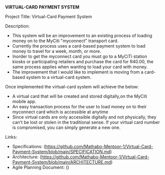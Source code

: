 **VIRTUAL-CARD PAYMENT SYSTEM**

Project Title: Virtual-Card Payment System

Description: 
- This system will be an improvement to an existing process of loading money on to the MyCiti "myconnect" transport card.
- Currently the process uses a card-based payment system to load money to travel for a week, month, or more.
- Inorder to get the myconnect card you must go to a MyCiTi station kiosks or participating retailers and purchase the card for R40.00, the same process applies when wanting to load your card with money.
- The improvement that I would like to implement is moving from a card-based system to a virtual-card system.

  
Once implemented the virtual-card system will achieve the below:
- A virtual card that will be created and stored digitally,on the MyCiti mobile app.
- An easy transaction process for the user to load money on to their myconnect card which is accessible at anytime
- Since virtual cards are only accessible digitally and not physically, they can't be lost or stolen in the traditional sense. If your virtual card number is compromised, you can simply generate a new one.

Links: 
- Specifications: (https://github.com/Mathabo-Mentoor-1/Virtual-Card-Payment-System/blob/main/SPECIFICATION.md)
- Architecture: (https://github.com/Mathabo-Mentoor-1/Virtual-Card-Payment-System/blob/main/ARCHITECTURE.md)
- Agile Planning Document: ()
  
